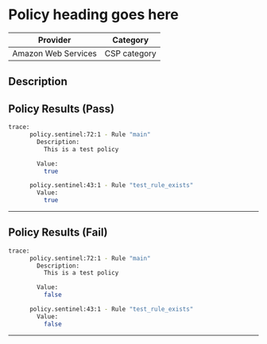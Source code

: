 # Policy heading goes here

| Provider            | Category     |
|---------------------|--------------|
| Amazon Web Services | CSP category |

## Description

## Policy Results (Pass)
```bash
trace:
      policy.sentinel:72:1 - Rule "main"
        Description:
          This is a test policy

        Value:
          true

      policy.sentinel:43:1 - Rule "test_rule_exists"
        Value:
          true
```

---

## Policy Results (Fail)
```bash
trace:
      policy.sentinel:72:1 - Rule "main"
        Description:
          This is a test policy

        Value:
          false

      policy.sentinel:43:1 - Rule "test_rule_exists"
        Value:
          false
```

---